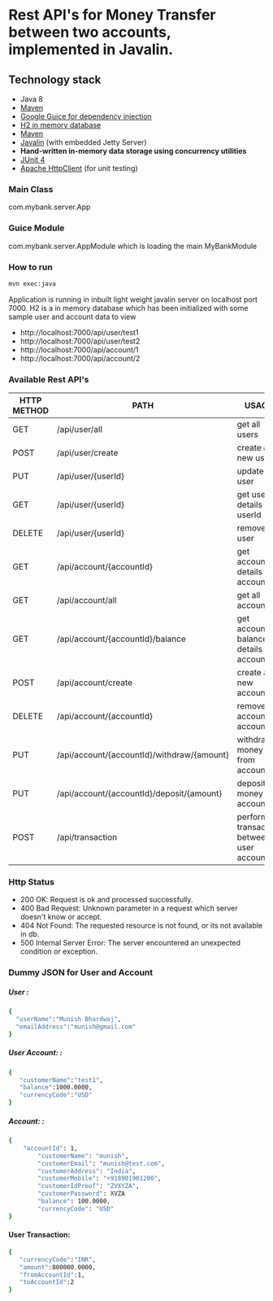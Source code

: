 # Rest API's for Money Transfer between two accounts, implemented in Javalin.

## Technology stack
- Java 8
- [Maven](https://maven.apache.org/)
- [Google Guice for dependency injection](https://github.com/google/guice)
- [H2 in memory database](https://www.h2database.com/html/main.html)
- [Maven](https://maven.apache.org/)
- [Javalin](https://javalin.io/) (with embedded Jetty Server)
- **Hand-written in-memory data storage using concurrency utilities**
- [JUnit 4](https://junit.org/junit4/)
- [Apache HttpClient](https://hc.apache.org/index.html) (for unit testing)

### Main Class

com.mybank.server.App

### Guice Module

com.mybank.server.AppModule which is loading the main MyBankModule

### How to run
```sh
mvn exec:java
```

Application is running in inbuilt light weight javalin server on localhost port 7000. H2 is a in memory database which has been initialized with some sample user and account data to view

- http://localhost:7000/api/user/test1
- http://localhost:7000/api/user/test2
- http://localhost:7000/api/account/1
- http://localhost:7000/api/account/2

### Available Rest API's

| HTTP METHOD | PATH | USAGE |
| -----------| ------ | ------ |
| GET | /api/user/all | get all users | 
| POST | /api/user/create | create a new user | 
| PUT | /api/user/{userId} | update user | 
| GET | /api/user/{userId} | get user details by userId | 
| DELETE | /api/user/{userId} | remove user | 
| GET | /api/account/{accountId} | get account details by accountId | 
| GET | /api/account/all | get all accounts | 
| GET | /api/account/{accountId}/balance | get account balance details by accountId | 
| POST | /api/account/create | create a new account
| DELETE | /api/account/{accountId} | remove account by accountId | 
| PUT | /api/account/{accountId}/withdraw/{amount} | withdraw money from account | 
| PUT | /api/account/{accountId}/deposit/{amount} | deposit money to account | 
| POST | /api/transaction | perform transaction between 2 user accounts | 

### Http Status
- 200 OK: Request is ok and processed successfully.
- 400 Bad Request: Unknown parameter in a request which server doesn't know or accept.
- 404 Not Found: The requested resource is not found, or its not available in db.
- 500 Internal Server Error: The server encountered an unexpected condition or exception.

### Dummy JSON for User and Account
##### User : 
```sh
{  
  "userName":"Munish Bhardwaj",
  "emailAddress":"munish@gmail.com"
} 
```
##### User Account: : 

```sh
{  
   "customerName":"test1",
   "balance":1000.0000,
   "currencyCode":"USD"
} 
```

##### Account: : 

```sh
{  
  	"accountId": 1,
        "customerName": "munish",
        "customerEmail": "munish@test.com",
        "customerAddress": "India",
        "customerMobile": "+918901901200",
        "customerIdProof": "ZVXYZA",
        "customerPassword": XVZA
        "balance": 100.0000,
        "currencyCode": "USD"
} 
```

#### User Transaction:
```sh
{  
   "currencyCode":"INR",
   "amount":800000.0000,
   "fromAccountId":1,
   "toAccountId":2
}
```
